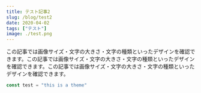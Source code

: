 ```yaml
---
title: テスト記事2
slug: /blog/test2
date: 2020-04-02
tags: ["テスト"]
image: ./test.png
---
```


この記事では画像サイズ・文字の大きさ・文字の種類といったデザインを確認できます。この記事では画像サイズ・文字の大きさ・文字の種類といったデザインを確認できます。この記事では画像サイズ・文字の大きさ・文字の種類といったデザインを確認できます。

```javascript
const test = "this is a theme"
```
